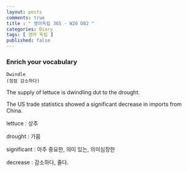 ```yaml
---
layout: posts
comments: true
title : " 영어독립 365 - W20 D02 "
categories: Diary
tags: [ 영어 독립 ]
published: false
---
```


### Enrich your vocabulary

```
Dwindle
(점점 감소하다)
```

The supply of lettuce is dwindling dut to the drought.

The US trade statistics showed a significant decrease in imports from China.

lettuce
 : 상추

drought
 : 가뭄

significant
 : 아주 중요한, 의미 있는, 의미심장한

decrease
 : 감소하다, 줄다.
